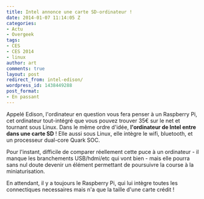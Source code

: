 ```yaml
---
title: Intel annonce une carte SD-ordinateur !
date: 2014-01-07 11:14:05 Z
categories:
- Actu
- Overgeek
tags:
- CES
- CES 2014
- linux
author: art
comments: true
layout: post
redirect_from: intel-edison/
wordpress_id: 1438449288
post_format:
- En passant
---
```


Appelé Edison, l'ordinateur en question vous fera penser à un Raspberry Pi, cet ordinateur tout-intégré que vous pouvez trouver 35€ sur le net et tournant sous Linux. Dans le même ordre d'idée, **l'ordinateur de Intel entre dans une carte SD** ! Elle aussi sous Linux, elle intègre le wifi, bluetooth, et un processeur dual-core Quark SOC.

Pour l'instant, difficile de comparer réellement cette puce à un ordinateur - il manque les branchements USB/hdmi/etc qui vont bien - mais elle pourra sans nul doute devenir un élément permettant de poursuivre la course à la miniaturisation.

En attendant, il y a toujours le Raspberry Pi, qui lui intègre toutes les connectiques necessaires mais n'a que la taille d'une carte crédit !


